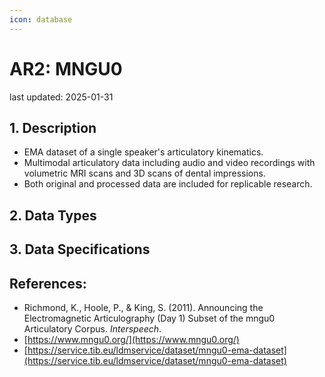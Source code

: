 ```yaml
---
icon: database
---
```


# AR2: MNGU0

last updated: 2025-01-31

## 1. Description

* EMA dataset of a single speaker's articulatory kinematics.&#x20;
* Multimodal articulatory data including audio and video recordings with volumetric MRI scans and 3D scans of dental impressions.
* Both original and processed data are included for replicable research.

## 2. Data Types



## 3. Data Specifications



## References:

* Richmond, K., Hoole, P., & King, S. (2011). Announcing the Electromagnetic Articulography (Day 1) Subset of the mngu0 Articulatory Corpus. _Interspeech_.
* [https://www.mngu0.org/](https://www.mngu0.org/)
* [https://service.tib.eu/ldmservice/dataset/mngu0-ema-dataset](https://service.tib.eu/ldmservice/dataset/mngu0-ema-dataset)
